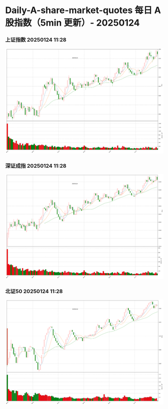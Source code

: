 
# Daily-A-share-market-quotes 每日 A 股指数（5min 更新）- 20250124

### 上证指数 20250124 11:28
![](./fig/2025/1/20250124-sh000001.png)

### 深证成指 20250124 11:28
![](./fig/2025/1/20250124-sz399001.png)

### 北证50 20250124 11:28
![](./fig/2025/1/20250124-bj899050.png)
